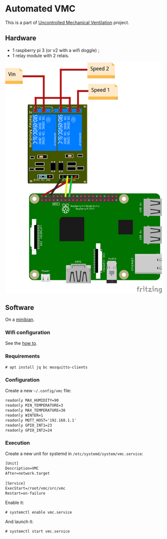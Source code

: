 # Automated VMC

This is a part of [Uncontrolled Mechanical
Ventilation](https://hackaday.io/project/12708-uncontrolled-mechanical-ventilation)
project.

## Hardware

* 1 raspberry pi 3 (or v2 with a wifi doggle) ;
* 1 relay module with 2 relais.

![Schema](doc/vmc.png)

## Software

On a [minibian](https://minibianpi.wordpress.com/).

### Wifi configuration

See the [how to](https://minibianpi.wordpress.com/how-to/wifi/).

### Requirements

```
# apt install jq bc mosquitto-clients
```

### Configuration

Create a new `~/.config/vmc` file:

```
readonly MAX_HUMIDITY=90
readonly MIN_TEMPERATURE=3
readonly MAX_TEMPERATURE=30
readonly WINTER=1
readonly MQTT_HOST='192.168.1.1'
readonly GPIO_INT1=23
readonly GPIO_INT2=24
```

### Execution

Create a new unit for systemd in `/etc/systemd/system/vmc.service`:

```
[Unit]
Description=VMC
After=network.target

[Service]
ExecStart=/root/vmc/src/vmc
Restart=on-failure
```

Enable it:

```
# systemctl enable vmc.service
```

And launch it:

```
# systemctl start vmc.service
```
